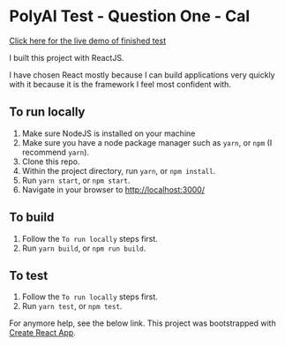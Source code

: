 # PolyAI Test - Question One - Cal

[Click here for the live demo of finished test](https://poly-ai-cal-test.netlify.com/)

I built this project with ReactJS.

I have chosen React mostly because I can build applications very quickly with it because it is the framework I feel most confident with.

## To run locally
1. Make sure NodeJS is installed on your machine
2. Make sure you have a node package manager such as `yarn`, or `npm` (I recommend `yarn`).
3. Clone this repo.
4. Within the project directory, run `yarn`, or `npm install`.
5. Run `yarn start`, or `npm start`.
6. Navigate in your browser to [http://localhost:3000/](http://localhost:3000/)

## To build
1. Follow the `To run locally` steps first.
2. Run `yarn build`, or `npm run build`.

## To test
1. Follow the `To run locally` steps first.
2. Run `yarn test`, or `npm test`.

For anymore help, see the below link.
This project was bootstrapped with [Create React App](https://github.com/facebook/create-react-app).